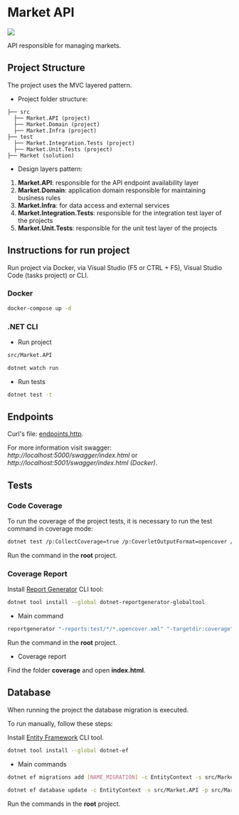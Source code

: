 # Market API

![](https://github.com/yagoluiz/market-api/workflows/Docker%20Image%20CI/badge.svg)

API responsible for managing markets.

## Project Structure

The project uses the MVC layered pattern.

- Project folder structure:

```
├── src 
  ├── Market.API (project)
  ├── Market.Domain (project)
  ├── Market.Infra (project)
├── test
  ├── Market.Integration.Tests (project)
  ├── Market.Unit.Tests (project)
├── Market (solution)
```

- Design layers pattern:

1. **Market.API**: responsible for the API endpoint availability layer
2. **Market.Domain**: application domain responsible for maintaining business rules
3. **Market.Infra**: for data access and external services
4. **Market.Integration.Tests**: responsible for the integration test layer of the projects
5. **Market.Unit.Tests**: responsible for the unit test layer of the projects

## Instructions for run project

Run project via Docker, via Visual Studio (F5 or CTRL + F5), Visual Studio Code (tasks project) or CLI.

### Docker

```bash
docker-compose up -d
```

### .NET CLI

- Run project

```bash
src/Market.API

dotnet watch run
```

- Run tests

```bash
dotnet test -t
```

## Endpoints

Curl's file: [endpoints.http](endpoints.http).

For more information visit swagger: *http://localhost:5000/swagger/index.html* or *http://localhost:5001/swagger/index.html (Docker)*.

## Tests

### Code Coverage

To run the coverage of the project tests, it is necessary to run the test command in coverage mode:

```bash
dotnet test /p:CollectCoverage=true /p:CoverletOutputFormat=opencover /p:Exclude="[xunit*]*" /p:ExcludeByFile="**/Migrations/*.cs"
```

Run the command in the **root** project.

### Coverage Report

Install [Report Generator](https://danielpalme.github.io/ReportGenerator) CLI tool:

```bash
dotnet tool install --global dotnet-reportgenerator-globaltool
```

- Main command

```bash
reportgenerator "-reports:test/*/*.opencover.xml" "-targetdir:coverage" "-reporttypes:Html"
```

Run the command in the **root** project.

- Coverage report

Find the folder **coverage** and open **index.html**.

## Database

When running the project the database migration is executed.

To run manually, follow these steps:

Install [Entity Framework](https://docs.microsoft.com/en-us/ef/core/cli/dotnet) CLI tool.

```bash
dotnet tool install --global dotnet-ef
```

- Main commands

```bash
dotnet ef migrations add [NAME_MIGRATION] -c EntityContext -s src/Market.API -p src/Market.Infra
```

```bash
dotnet ef database update -c EntityContext -s src/Market.API -p src/Market.Infra 
```

Run the commands in the **root** project.

